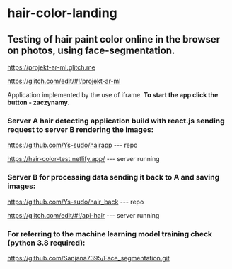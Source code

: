 # hair-color-landing
## Testing of hair paint color online in the browser on photos, using face-segmentation.

https://projekt-ar-ml.glitch.me

https://glitch.com/edit/#!/projekt-ar-ml

Application implemented by the use of iframe. **To start the app click the button - zaczynamy**.

### Server A hair detecting application build with react.js sending request to server B rendering the images: 

https://github.com/Ys-sudo/hairapp --- repo

https://hair-color-test.netlify.app/ --- server running

### Server B for processing data sending it back to A and saving images:

https://github.com/Ys-sudo/hair_back --- repo

https://glitch.com/edit/#!/api-hair --- server running

### For referring to the machine learning model training check (python 3.8 required):

https://github.com/Sanjana7395/Face_segmentation.git

